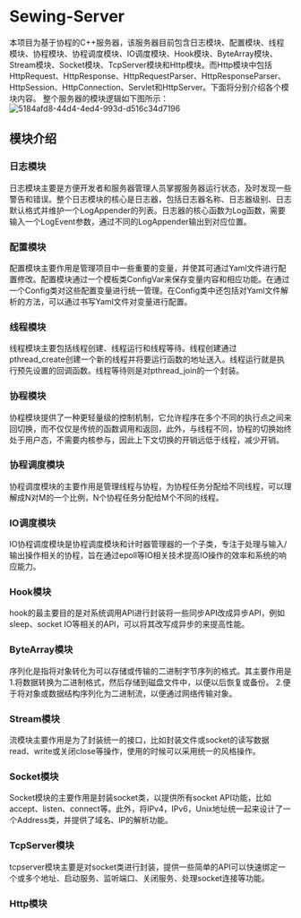 # Sewing-Server
本项目为基于协程的C++服务器，该服务器目前包含日志模块、配置模块、线程模块、协程模块、协程调度模块、IO调度模块、Hook模块、ByteArray模块、Stream模块、Socket模块、TcpServer模块和Http模块。而Http模块中包括HttpRequest、HttpResponse、HttpRequestParser、HttpResponseParser、HttpSession、HttpConnection、Servlet和HttpServer。下面将分别介绍各个模块内容。
整个服务器的模块逻辑如下图所示：
![5184afd8-44d4-4ed4-993d-d516c34d7196](https://github.com/user-attachments/assets/493573dd-49b5-436a-bb09-5d763cfee79c)

## 模块介绍
### 日志模块
日志模块主要是方便开发者和服务器管理人员掌握服务器运行状态，及时发现一些警告和错误。整个日志模块的核心是日志器，包括日志器名称、日志器级别、日志默认格式并维护一个LogAppender的列表。日志器的核心函数为Log函数，需要输入一个LogEvent参数，通过不同的LogAppender输出到对应位置。
### 配置模块
配置模块主要作用是管理项目中一些重要的变量，并使其可通过Yaml文件进行配置修改。配置模块通过一个模板类ConfigVar来保存变量内容和相应功能。在通过一个Config类对这些配置变量进行统一管理。在Config类中还包括对Yaml文件解析的方法，可以通过书写Yaml文件对变量进行配置。
### 线程模块
线程模块主要包括线程创建、线程运行和线程等待。线程创建通过pthread_create创建一个新的线程并将要运行函数的地址送入。线程运行就是执行预先设置的回调函数。线程等待则是对pthread_join的一个封装。
### 协程模块
协程模块提供了一种更轻量级的控制机制，它允许程序在多个不同的执行点之间来回切换，而不仅仅是传统的函数调用和返回，此外，与线程不同，协程的切换始终处于用户态，不需要内核参与，因此上下文切换的开销远低于线程，减少开销。
### 协程调度模块
协程调度模块的主要作用是管理线程与协程，为协程任务分配给不同线程，可以理解成N对M的一个比例，N个协程任务分配给M个不同的线程。
### IO调度模块
IO协程调度模块是协程调度模块和计时器管理器的一个子类，专注于处理与输入/输出操作相关的协程，旨在通过epoll等IO相关技术提高IO操作的效率和系统的响应能力。
### Hook模块
hook的最主要目的是对系统调用API进行封装将一些同步API改成异步API，例如sleep、socket IO等相关的API，可以将其改写成异步的来提高性能。
### ByteArray模块
序列化是指将对象转化为可以存储或传输的二进制字节序列的格式。其主要作用是1.将数据转换为二进制格式，然后存储到磁盘文件中，以便以后恢复或备份。 2.便于将对象或数据结构序列化为二进制流，以便通过网络传输对象。
### Stream模块
流模块主要作用是为了封装统一的接口，比如封装文件或socket的读写数据read、write或关闭close等操作，使用的时候可以采用统一的风格操作。
### Socket模块
Socket模块的主要作用是封装socket类，以提供所有socket API功能，比如accept、listen、connect等。此外，将IPv4，IPv6，Unix地址统一起来设计了一个Address类，并提供了域名、IP的解析功能。
### TcpServer模块
tcpserver模块主要是对socket类进行封装，提供一些简单的API可以快速绑定一个或多个地址、启动服务、监听端口、关闭服务、处理socket连接等功能。
### Http模块
